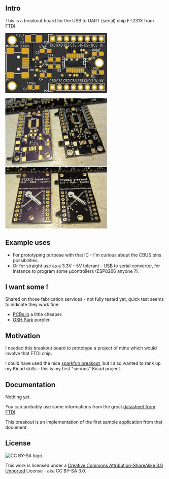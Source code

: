 ## Intro

This is a breakout board for the USB to UART (serial) chip FT231X from FTDI.

![Board Preview](https://github.com/DeuxVis/FT231X_breakout/blob/master/Doc/Preview_PCBs.io_top.thumb.jpg?raw=true "Board top as previewed on PCBs.io")

![Boards Top](https://github.com/DeuxVis/FT231X_breakout/blob/master/Doc/bare_boards_top.jpg?raw=true "Board top as made by OSHPark and PCBs.io")
![Boards Bottom](https://github.com/DeuxVis/FT231X_breakout/blob/master/Doc/bare_boards_bottom.jpg?raw=true "Board bottom as made by OSHPark and PCBs.io")

## Example uses

*   For prototyping purpose with that IC - I'm curious about the CBUS pins possibilities.
*   Or for straight use as a 3.3V - 5V tolerant - USB to serial converter, for instance to program some µcontrollers (ESP8266 anyone ?).

## I want some !

Shared on those fabrication services - not fully tested yet, quick test seems to indicate they work fine.

* [PCBs.io](https://PCBs.io/share/rwxDz) a little cheaper.
* [OSH Park](https://oshpark.com/shared_projects/8gXq2whh) purpler.

## Motivation

I needed this breakout board to prototype a project of mine which would involve that FTDI chip.

I could have used the nice [sparkfun breakout](https://www.sparkfun.com/products/11736), but I also wanted to rank up my Kicad skills - this is my first "serious" Kicad project.

## Documentation

Nothing yet.

You can probably use some informations from the great [datasheet from FTDI](http://www.ftdichip.com/Support/Documents/DataSheets/ICs/DS_FT231X.pdf).

This breakout is an implementation of the first sample application from that document.


## License

![CC BY-SA logo](https://i.creativecommons.org/l/by-sa/3.0/88x31.png "CC BY-SA 3.0")

This work is licensed under a [Creative Commons Attribution-ShareAlike 3.0 Unported](https://creativecommons.org/licenses/by-sa/3.0/) License - aka CC BY-SA 3.0.

